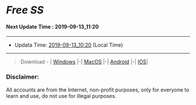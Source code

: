 
# *Free SS*

#### Next Update Time : 2019-09-13_11:20

---
* Updata Time: [2019-09-13_10:20](https://github.com/Geek-007/free-SS/blob/master/2019-09-13_10:20_FreeSS.txt) (Local Time)
---

> Download - | [Windows](https://github.com/shadowsocks/shadowsocks-windows/releases) |-| [MacOS](https://github.com/shadowsocks/shadowsocks-iOS/releases) |-| [Android](https://github.com/shadowsocks/shadowsocks-android/releases) |-| [IOS](https://itunes.apple.com/us/)|

### Disclaimer:
All accounts are from the Internet, non-profit purposes, only for everyone to learn and use, do not use for illegal purposes.
<br>
